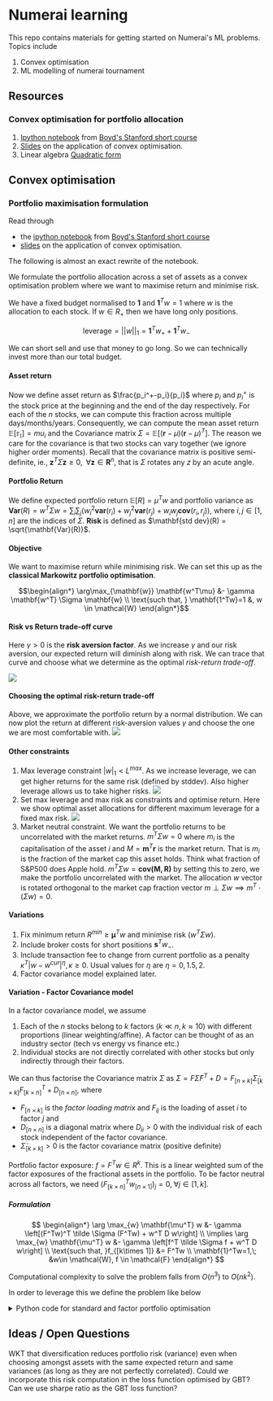 # Numerai learning

This repo contains materials for getting started on Numerai's ML problems. Topics include
1. Convex optimisation
2. ML modelling of numerai tournament

## Resources
### Convex optimisation for portfolio allocation
1. [Ipython notebook](https://github.com/cvxgrp/cvx_short_course/blob/master/applications/portfolio_optimization.ipynb) from [Boyd's Stanford short course](https://web.stanford.edu/~boyd/papers/cvx_short_course.html)
2. [Slides](https://web.stanford.edu/~boyd/papers/pdf/cvx_applications.pdf) on the application
  of convex optimisation.
3. Linear algebra [Quadratic form](https://sites.millersville.edu/rumble/Math.422/quadform.pdf) 

## Convex optimisation

### Portfolio maximisation formulation
Read through
* the [ipython notebook](https://github.com/cvxgrp/cvx_short_course/blob/master/applications/portfolio_optimization.ipynb) from [Boyd's Stanford short course](https://web.stanford.edu/~boyd/papers/cvx_short_course.html)
* [slides](https://web.stanford.edu/~boyd/papers/pdf/cvx_applications.pdf) on the application
  of convex optimisation.

The following is almost an exact rewrite of the notebook.

We formulate the portfolio allocation across a set of assets as a convex optimisation problem where we want to maximise return and minimise risk.

We have a fixed budget normalised to $\mathbf{1}$ and $\mathbf{1}^T w = 1$ where $w$ is the allocation to each stock. If $w \in R_+$ then we have long only positions.

$$\text{leverage} = ||w||_1 = \mathbf{1}^Tw_+ + \mathbf{1}^T w_-$$

We can short sell and use that money to go long. So we can technically invest more than our total budget.

#### Asset return
Now we define asset return as $\frac{p_i^+-p_i}{p_i}$ where $p_i$ and $p_i^+$ is the stock price at the beginning and the end of the day respectively. For each of the $n$ stocks, we can compute this fraction across multiple days/months/years. Consequently, we can compute the mean asset return $\mathbb{E[r_i]}=mu_i$ and the Covariance matrix $\Sigma=\mathbb{E}\left[\left(\mathbf{r}-\mu\right)\left(\mathbf{r}-\mu\right)^T\right]$. The reason we care for the covariance is that two stocks can vary together (we ignore higher order moments). Recall that the covariance matrix is positive semi-definite, ie., $\mathbf{z}^T \Sigma \mathbf{z} \geq 0, \; \; \forall \mathbf{z} \in \mathbf{R}^n$, that is $\Sigma$ rotates any $z$ by an acute angle.

#### Portfolio Return
We define expected portfolio return $\mathbb{E}[R]=\mu^T w$ and portfolio variance as $\mathbf{Var}(R) = w^T \Sigma w = \sum_i \sum_j (w_i^2 \mathbf{var}(r_i) + w_j^2 \mathbf{var}(r_j) + w_i w_j \mathbf{cov}(r_i, r_j))$, where $i, j \in [1, n]$ are the indices of $\Sigma$. **Risk** is defined as $\mathbf{std dev}(R) = \sqrt{\mathbf{Var}(R)}$.

#### Objective
We want to maximise return while minimising risk. We can set this up as the **classical Markowitz portfolio optimisation**.

$$\begin{align*}
    \arg\max_{\mathbf{w}} \mathbf{w^T\mu} &- \gamma \mathbf{w^T} \Sigma \mathbf{w}   \\
    \text{such that,    } \mathbf{1^Tw}=1 &, w \in \mathcal{W}
\end{align*}$$

#### Risk vs Return trade-off curve
Here $\gamma > 0$ is the **risk aversion factor**. As we increase $\gamma$ and our risk aversion, our expected return will diminish along with risk. We can trace that curve and choose what we determine as the optimal *risk-return trade-off*.

![](assets/images/readme/cvx_risk_retn_tradeoff.svg)

#### Choosing the optimal risk-return trade-off
Above, we approximate the portfolio return by a normal distribution. We can now plot the return at different risk-aversion values $\gamma$ and choose the one we are most comfortable with.
![](assets/images/readme/cvx_risk_retn_dist.svg)

#### Other constraints
1. Max leverage constraint $|w|_1 < L^{max}$. As we increase leverage, we can
   get higher returns for the same risk (defined by stddev). Also higher leverage allows
   us to take higher risks. ![](assets/images/readme/cvx_risk_retn_leverage_max.svg)
2. Set max leverage and max risk as constraints and optimise return. Here we show
   optimal asset allocations for different maximum leverage for a fixed max risk.
   ![](assets/images/readme/cvx_allocn_fixed_risk.svg)
3. Market neutral constraint. We want the portfolio returns to be uncorrelated with the
    market returns. $m^T \Sigma w = 0$  where $m_i$ is the capitalisation of the asset
    $i$ and $M=\mathbf{m}^T\mathbf{r}$ is the market return. That is $m_i$ is the
    fraction of the market cap this asset holds. Think what fraction of S&P500 does
    Apple hold. $m^T \Sigma w = \mathbf{cov(M, R)}$  by setting this to zero, we make
    the portfolio uncorrelated with the market. The allocation $w$ vector is rotated
    orthogonal to the market cap fraction vector
    $m \perp  \Sigma w \implies m^T \cdot (\Sigma w) = 0$.

#### Variations
1. Fix minimum return $R^{min} \geq \mathbf{\mu}^T w$ and minimise risk ($w^T \Sigma w$).
2. Include broker costs for short positions $\mathbf{s}^T w_-$.
3. Include transaction fee to change from current portfolio as a penalty
   $\kappa^T |w - w^{cur}|^{\eta}, \kappa \geq 0$. Usual values for $\eta$ are $\eta = 0, 1.5, 2$.
4. Factor covariance model explained later.

#### Variation - Factor Covariance model
In a factor covariance model, we assume
1. Each of the $n$ stocks belong to $k$ factors ($k	\ll n, k \approx 10$) with different proportions (linear weighting/affine). A factor can be thought of as an industry sector (tech vs energy vs finance etc.)
2. Individual stocks are not directly correlated with other stocks but only indirectly
   through their factors.

We can thus factorise the Covariance matrix $\Sigma$ as $\Sigma =  F \tilde\Sigma F^T + D =  F_{[n\times k]} \tilde\Sigma_{[k \times k]} F^T_{[k \times n]} + D_{[n \times n]}$, where 
- $F_{[n\times k]}$ is the _factor loading matrix_ and $F_{ij}$ is the loading of asset $i$ to factor $j$ and
- $D_{[n \times n]}$ is a diagonal matrix where $D_{ii}>0$ with the individual risk of each stock independent of the factor covariance.
- $\tilde\Sigma_{[k \times k]} > 0$ is the factor covariance matrix (positive definite)

Portfolio factor exposure: $f = F^T w \in R^k$. This is a linear weighted sum of the factor
exposures of the fractional assets in the portfolio. To be factor neutral across all factors,
we need $(F^T_{[k\times n]} w_{[n\times 1]})_j=0, \; \forall j \in [1, k]$.

##### Formulation

$$
\begin{align*}
    \arg \max_{w} \mathbf{\mu^T} w &- \gamma \left[(F^Tw)^T \tilde \Sigma (F^Tw) + w^T D w\right] \\
    \implies \arg \max_{w} \mathbf{\mu^T} w &- \gamma \left[f^T \tilde \Sigma f + w^T D w\right] \\
    \text{such that, }f_{[k\times 1]} &= F^Tw \\
    \mathbf{1}^Tw=1,\;  &w\in \mathcal{W}, f \in \mathcal{F}
\end{align*}
$$

Computational complexity to solve the problem falls from $O(n^3)$ to $O(nk^2)$.

In order to leverage this we define the problem like below

<details>
    <summary>Python code for standard and factor portfolio optimisation</summary>

``` python
n = 3000  # number of stocks / assets
m = 50  # number of factors
np.random.seed(1)
mu = np.abs(np.random.randn(n, 1))  # average return = (p_new - p)/p over days
Sigma_tilde = np.random.randn(m, m)  # factor cov matrix Σ'
Sigma_tilde = Sigma_tilde.T.dot(Sigma_tilde)
D = sp.diags(np.random.uniform(0, 0.9, size=n))  # Stock idiosyncratic risk (indep of factor)
F = np.random.randn(n, m)  # Factor loading matrix: how much each stock relates to a factor

# Standard model portfolio optimisation
#######################################

w = cp.Variable(n)  # portfolio allocation
gamma = cp.Parameter(nonneg=True)  # Risk aversion parameter
Lmax = cp.Parameter(nonneg=True)  # Maximum leverage
Sigma = F @ Sigma_tilde @ F.T + D  # [n*n] = [n*k] x [k*k] x [k*n] + [n*n]
preturn = mu.T @ w  # [1*1] = [1*n] x [n*1]
risk = w.T @ Sigma @ w  # [1*1] = [1*n] x [n*n] x [n*1]
# (or equivalently) risk = cp.quad_form(w, Sigma)
prob_std = cp.Problem(
    objective=cp.Maximize(preturn - gamma * risk),
    constraints={cp.sum(w)==1, cp.norm(w, 1) <= Lmax},
)
# Solve it: Takes 15 minutes
gamma.value = 0.1
Lmax.value = 2
prob.solve(verbose=True)
print(f"Return: {preturn.value[0]}, Risk: {np.sqrt(risk.value)}")

# Factor model portfolio optimisation
#####################################
w = cp.Variable(n)
# Make the exposure a variable and constraint it to F^T w = f
f = cp.Variable(m)
gamma, Lmax = cp.Parameter(nonneg=True), cp.Parameter(nonneg=True)
retn_factor = mu.T @ w
risk_factor = cp.quad_form(f, Sigma_tilde) + cp.sum_squares(np.sqrt(D) @ w)
# (or equivalently) risk_factor = f.T @ Sigma_tilde @ f + w.T @ D @ w
prob_factor = cp.Problem(
    objective=cp.Maximize(retn_factor - gamma * risk_factor),
    constraints={
        cp.sum(w)==1,
        cp.norm(w, 1) <= Lmax,
        F.T@w==f,  # NOTE: This is a new constraint
    },
)
# Solve it: Takes 1.2 seconds
gamma.value = 0.1
Lmax.value = 2
prob.solve(verbose=True)
print(f"Return: {preturn.value[0]}, Risk: {np.sqrt(risk.value)}")
print(prob_factor.solver_stats.solve_time)
```
</details>

## Ideas / Open Questions

WKT that diversification reduces portfolio risk (variance) even when choosing amongst assets with
the same expected return and same variances (as long as they are not perfectly correlated).
Could we incorporate this risk computation in the loss function optimised by GBT? Can we use
sharpe ratio as the GBT loss function?
